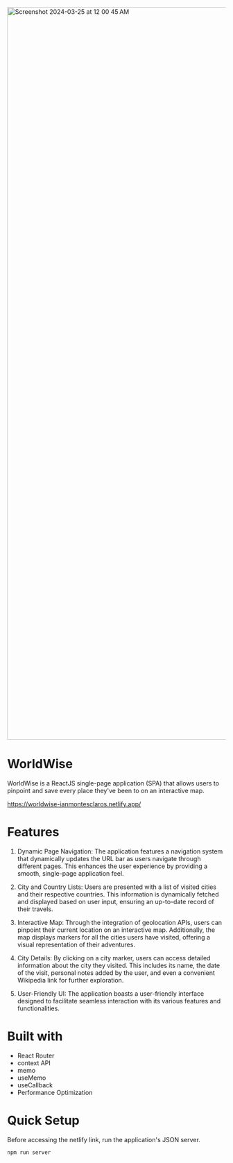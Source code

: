 <img width="1689" alt="Screenshot 2024-03-25 at 12 00 45 AM" src="https://github.com/ianMontesclaros/worldwise/assets/122757362/b987444f-7716-4881-b01c-af6f96b362bf">

# WorldWise

WorldWise is a ReactJS single-page application (SPA) that allows users to pinpoint and save every place they've been to on an interactive map.

https://worldwise-ianmontesclaros.netlify.app/

# Features

1. Dynamic Page Navigation: The application features a navigation system that dynamically updates the URL bar as users navigate through different pages. This enhances the user experience by providing a smooth, single-page application feel.
   
3. City and Country Lists: Users are presented with a list of visited cities and their respective countries. This information is dynamically fetched and displayed based on user input, ensuring an up-to-date record of their travels.
  
4. Interactive Map: Through the integration of geolocation APIs, users can pinpoint their current location on an interactive map. Additionally, the map displays markers for all the cities users have visited, offering a visual representation of their adventures.
  
6. City Details: By clicking on a city marker, users can access detailed information about the city they visited. This includes its name, the date of the visit, personal notes added by the user, and even a convenient Wikipedia link for further exploration.

8. User-Friendly UI: The application boasts a user-friendly interface designed to facilitate seamless interaction with its various features and functionalities.

# Built with

* React Router
* context API
* memo
* useMemo
* useCallback
* Performance Optimization

# Quick Setup

Before accessing the netlify link, run the application's JSON server.

``` npm run server ```
